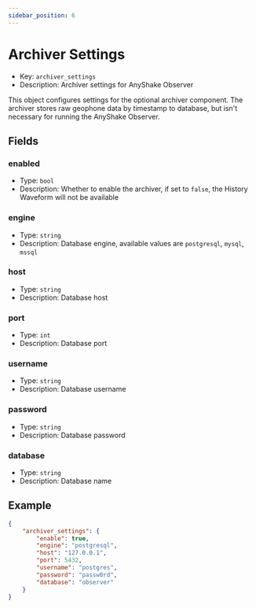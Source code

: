 ```yaml
---
sidebar_position: 6
---
```


# Archiver Settings

 - Key: `archiver_settings`
 - Description: Archiver settings for AnyShake Observer

This object configures settings for the optional archiver component. The archiver stores raw geophone data by timestamp to database, but isn't necessary for running the AnyShake Observer.

## Fields

### enabled

 - Type: `bool`
 - Description: Whether to enable the archiver, if set to `false`, the History Waveform will not be available

### engine

 - Type: `string`
 - Description: Database engine, available values are `postgresql`, `mysql`, `mssql`

### host

 - Type: `string`
 - Description: Database host

### port

 - Type: `int`
 - Description: Database port

### username

 - Type: `string`
 - Description: Database username

### password

 - Type: `string`
 - Description: Database password

### database

 - Type: `string`
 - Description: Database name

## Example

```json
{
    "archiver_settings": {
        "enable": true,
        "engine": "postgresql",
        "host": "127.0.0.1",
        "port": 5432,
        "username": "postgres",
        "password": "passw0rd",
        "database": "observer"
    }
}
```
